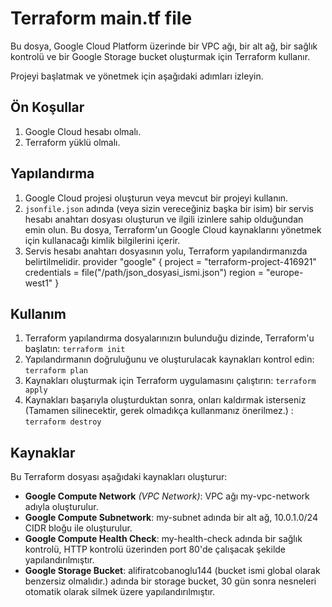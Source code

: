 # Terraform main.tf file

Bu dosya, Google Cloud Platform üzerinde bir VPC ağı, bir alt ağ, bir sağlık kontrolü ve bir Google Storage bucket oluşturmak için Terraform kullanır. 

Projeyi başlatmak ve yönetmek için aşağıdaki adımları izleyin.

## Ön Koşullar

1. Google Cloud hesabı olmalı.
2. Terraform yüklü olmalı.

## Yapılandırma
1. Google Cloud projesi oluşturun veya mevcut bir projeyi kullanın.
2. `jsonfile.json` adında (veya sizin vereceğiniz başka bir isim) bir servis hesabı anahtarı dosyası oluşturun ve ilgili izinlere sahip olduğundan emin olun. Bu dosya, Terraform'un Google Cloud kaynaklarını yönetmek için kullanacağı kimlik bilgilerini içerir.
3. Servis hesabı anahtarı dosyasının yolu, Terraform yapılandırmanızda belirtilmelidir.
   provider "google" {
    project     = "terraform-project-416921"
    credentials = file("/path/json_dosyasi_ismi.json")
    region      = "europe-west1"
}

## Kullanım
1. Terraform yapılandırma dosyalarınızın bulunduğu dizinde, Terraform'u başlatın:
   `terraform init`
2. Yapılandırmanın doğruluğunu ve oluşturulacak kaynakları kontrol edin:
   `terraform plan`
3. Kaynakları oluşturmak için Terraform uygulamasını çalıştırın:
   `terraform apply`
4. Kaynakları başarıyla oluşturduktan sonra, onları kaldırmak isterseniz (Tamamen silinecektir, gerek olmadıkça kullanmanız önerilmez.) :
   `terraform destroy`

## Kaynaklar
Bu Terraform dosyası aşağıdaki kaynakları oluşturur:

- **Google Compute Network** *(VPC Network)*: VPC ağı my-vpc-network adıyla oluşturulur.
- **Google Compute Subnetwork**: my-subnet adında bir alt ağ, 10.0.1.0/24 CIDR bloğu ile oluşturulur.
- **Google Compute Health Check**: my-health-check adında bir sağlık kontrolü, HTTP kontrolü üzerinden port 80'de çalışacak şekilde yapılandırılmıştır.
- **Google Storage Bucket**: alifiratcobanoglu144 (bucket ismi global olarak benzersiz olmalıdır.) adında bir storage bucket, 30 gün sonra nesneleri otomatik olarak silmek üzere yapılandırılmıştır.
